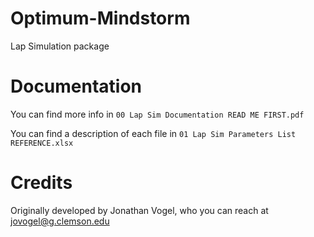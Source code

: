 # Optimum-Mindstorm
Lap Simulation package

# Documentation
You can find more info in `00 Lap Sim Documentation READ ME FIRST.pdf`

You can find a description of each file in `01 Lap Sim Parameters List REFERENCE.xlsx`

# Credits
Originally developed by Jonathan Vogel, who you can reach at jovogel@g.clemson.edu
